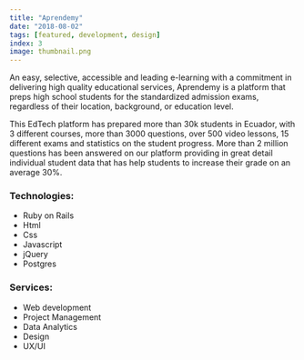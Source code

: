 ```yaml
---
title: "Aprendemy"
date: "2018-08-02"
tags: [featured, development, design]
index: 3
image: thumbnail.png
---
```


An easy, selective, accessible and leading e-learning with a commitment in delivering high quality educational services, Aprendemy is a platform that preps high school students for the standardized admission exams, regardless of their location, background, or education level.

This EdTech platform has prepared more than 30k students in Ecuador, with 3 different courses, more than 3000 questions, over 500 video lessons,  15 different exams and statistics on the student progress. More than 2 million questions has been answered on our platform providing in great detail individual student data that has help students to increase their grade on an average 30%.

### Technologies:

- Ruby on Rails
- Html
- Css
- Javascript
- jQuery
- Postgres

### Services:
- Web development
- Project Management
- Data Analytics
- Design
- UX/UI
